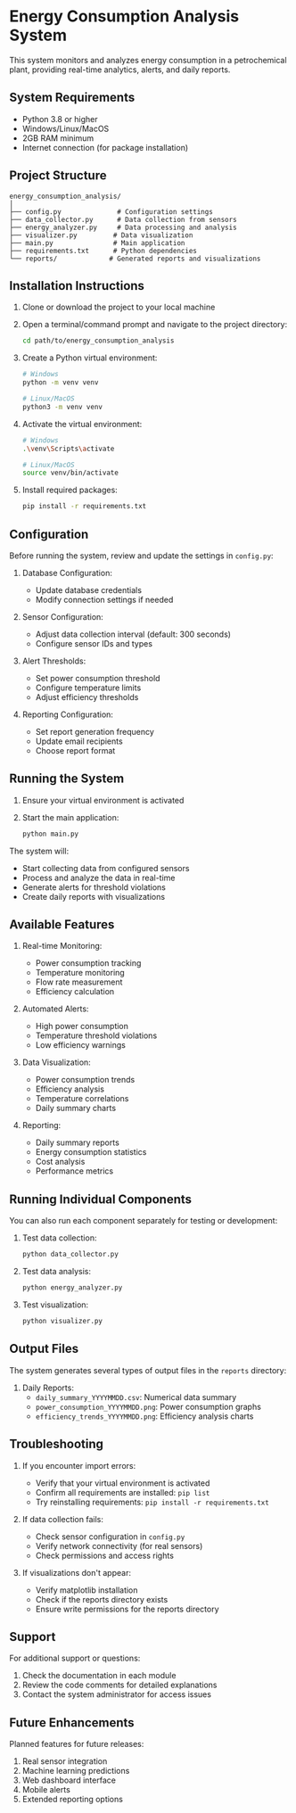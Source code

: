 # Energy Consumption Analysis System

This system monitors and analyzes energy consumption in a petrochemical plant, providing real-time analytics, alerts, and daily reports.

## System Requirements

- Python 3.8 or higher
- Windows/Linux/MacOS
- 2GB RAM minimum
- Internet connection (for package installation)

## Project Structure

```
energy_consumption_analysis/
│
├── config.py              # Configuration settings
├── data_collector.py      # Data collection from sensors
├── energy_analyzer.py     # Data processing and analysis
├── visualizer.py         # Data visualization
├── main.py               # Main application
├── requirements.txt      # Python dependencies
└── reports/             # Generated reports and visualizations
```

## Installation Instructions

1. Clone or download the project to your local machine

2. Open a terminal/command prompt and navigate to the project directory:
   ```bash
   cd path/to/energy_consumption_analysis
   ```

3. Create a Python virtual environment:
   ```bash
   # Windows
   python -m venv venv
   
   # Linux/MacOS
   python3 -m venv venv
   ```

4. Activate the virtual environment:
   ```bash
   # Windows
   .\venv\Scripts\activate
   
   # Linux/MacOS
   source venv/bin/activate
   ```

5. Install required packages:
   ```bash
   pip install -r requirements.txt
   ```

## Configuration

Before running the system, review and update the settings in `config.py`:

1. Database Configuration:
   - Update database credentials
   - Modify connection settings if needed

2. Sensor Configuration:
   - Adjust data collection interval (default: 300 seconds)
   - Configure sensor IDs and types

3. Alert Thresholds:
   - Set power consumption threshold
   - Configure temperature limits
   - Adjust efficiency thresholds

4. Reporting Configuration:
   - Set report generation frequency
   - Update email recipients
   - Choose report format

## Running the System

1. Ensure your virtual environment is activated

2. Start the main application:
   ```bash
   python main.py
   ```

The system will:
- Start collecting data from configured sensors
- Process and analyze the data in real-time
- Generate alerts for threshold violations
- Create daily reports with visualizations

## Available Features

1. Real-time Monitoring:
   - Power consumption tracking
   - Temperature monitoring
   - Flow rate measurement
   - Efficiency calculation

2. Automated Alerts:
   - High power consumption
   - Temperature threshold violations
   - Low efficiency warnings

3. Data Visualization:
   - Power consumption trends
   - Efficiency analysis
   - Temperature correlations
   - Daily summary charts

4. Reporting:
   - Daily summary reports
   - Energy consumption statistics
   - Cost analysis
   - Performance metrics

## Running Individual Components

You can also run each component separately for testing or development:

1. Test data collection:
   ```bash
   python data_collector.py
   ```

2. Test data analysis:
   ```bash
   python energy_analyzer.py
   ```

3. Test visualization:
   ```bash
   python visualizer.py
   ```

## Output Files

The system generates several types of output files in the `reports` directory:

1. Daily Reports:
   - `daily_summary_YYYYMMDD.csv`: Numerical data summary
   - `power_consumption_YYYYMMDD.png`: Power consumption graphs
   - `efficiency_trends_YYYYMMDD.png`: Efficiency analysis charts

## Troubleshooting

1. If you encounter import errors:
   - Verify that your virtual environment is activated
   - Confirm all requirements are installed: `pip list`
   - Try reinstalling requirements: `pip install -r requirements.txt`

2. If data collection fails:
   - Check sensor configuration in `config.py`
   - Verify network connectivity (for real sensors)
   - Check permissions and access rights

3. If visualizations don't appear:
   - Verify matplotlib installation
   - Check if the reports directory exists
   - Ensure write permissions for the reports directory

## Support

For additional support or questions:
1. Check the documentation in each module
2. Review the code comments for detailed explanations
3. Contact the system administrator for access issues

## Future Enhancements

Planned features for future releases:
1. Real sensor integration
2. Machine learning predictions
3. Web dashboard interface
4. Mobile alerts
5. Extended reporting options